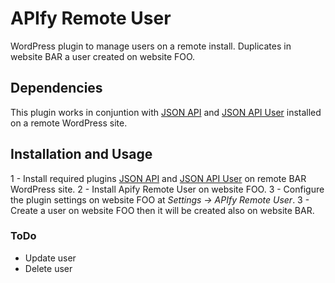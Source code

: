 # APIfy Remote User
WordPress plugin to manage users on a remote install. Duplicates in website BAR a user created on website FOO.

## Dependencies

This plugin works in conjuntion with [JSON API](https://wordpress.org/plugins/json-api/) and [JSON API User](https://wordpress.org/plugins/json-api-user/) installed on a remote WordPress site.

## Installation and Usage

1 - Install required plugins [JSON API](https://wordpress.org/plugins/json-api/) and [JSON API User](https://wordpress.org/plugins/json-api-user/) on remote BAR WordPress site.
2 - Install Apify Remote User on website FOO.
3 - Configure the plugin settings on website FOO at *Settings -> APIfy Remote User*.
3 - Create a user on website FOO then it will be created also on website BAR.

### ToDo
- Update user
- Delete user
